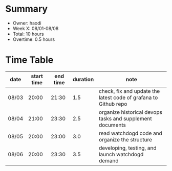 # Summary
* Owner: haodi
* Week X: 08/01-08/08
* Total: 10 hours
* Overtime: 0.5 hours

# Time Table
| date  | start time  | end time | duration  |  note |
|---|---|---|---|---|
| 08/03 | 20:00 | 21:30 | 1.5 | check, fix and update the latest code of grafana to Github repo |
| 08/04 | 21:00 | 23:30 | 2.5 | organize historical devops tasks and supplement documents |
| 08/05 | 20:00 | 23:00 | 3.0 | read watchdogd code and organize the structure |
| 08/06 | 20:00 | 23:30 | 3.5 | developing, testing, and launch watchdogd demand |
